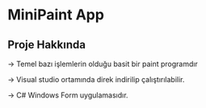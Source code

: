 # MiniPaint App

Proje Hakkında
-----------------

-> Temel bazı işlemlerin olduğu basit bir paint programdır

-> Visual studio ortamında direk indirilip çalıştırılabilir.

-> C# Windows Form uygulamasıdır.
